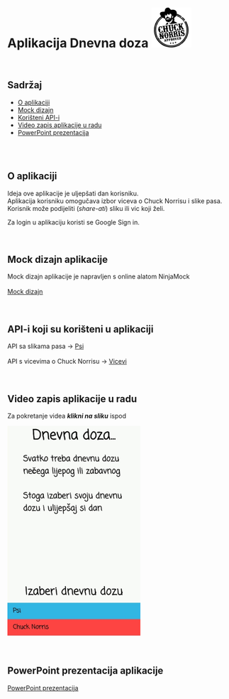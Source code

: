 # Aplikacija Dnevna doza ![](media/CN.png) 
<br />

## Sadržaj
* [O aplikaciji](#o-aplikaciji)
* [Mock dizajn](#mock-dizajn-aplikacije)
* [Korišteni API-i](#api-i-koji-su-korišteni-u-aplikaciji)
* [Video zapis aplikacije u radu](#video-zapis-aplikacije-u-radu)
* [PowerPoint prezentacija](#powerpoint-prezentacija-aplikacije)
<br />
<br />

## O aplikaciji
Ideja ove aplikacije je uljepšati dan korisniku.<br />
Aplikacija korisniku omogučava izbor viceva o Chuck Norrisu i slike pasa.<br />
Korisnik može podijeliti (_share-ati_) sliku ili vic koji želi.

Za login u aplikaciju koristi se Google Sign in.<br />
<br />
<br />

## Mock dizajn aplikacije
Mock dizajn aplikacije je napravljen s online alatom NinjaMock<br />
<br />
[Mock dizajn](https://ninjamock.com/s/XB985Sx)<br />
<br />
<br />

## API-i koji su korišteni u aplikaciji
API sa slikama pasa -> [Psi](https://dog.ceo/dog-api/) <br />
<br />
API s vicevima o Chuck Norrisu -> [Vicevi](https://api.chucknorris.io/) <br />
<br />
<br />

## Video zapis aplikacije u radu
Za pokretanje videa **_klikni na sliku_** ispod

[![Watch the video](media/slika2.png)](https://streamable.com/tnchn)<br />
<br />
<br />

## PowerPoint prezentacija aplikacije 

 [PowerPoint prezentacija](http://tiny.cc/8jwi9y)
